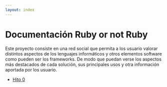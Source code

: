 ```yaml
---
layout: index
---
```

# Documentación Ruby or not Ruby

Este proyecto consiste en una red social que permita a los usuario valorar distintos aspectos de los lenguajes informáticos y otros elementos software como pueden ser los frameworks. De modo que puedan verse los aspectos más destacados de cada solución, sus principales usos y otra información aportada por los usuario.

- [Hito 0](hito0)
